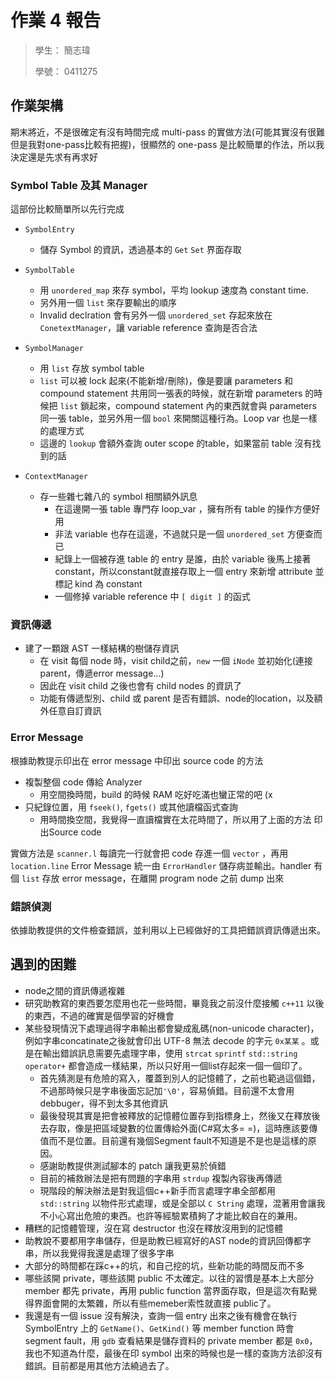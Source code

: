 # 作業 4 報告


> 學生： 簡志瑋
>
> 學號： 0411275


## 作業架構
期末將近，不是很確定有沒有時間完成 multi-pass 的實做方法(可能其實沒有很難但是我對one-pass比較有把握)，很顯然的 one-pass 是比較簡單的作法，所以我決定還是先求有再求好

### Symbol Table 及其 Manager
這部份比較簡單所以先行完成
* `SymbolEntry`
    * 儲存 Symbol 的資訊，透過基本的 `Get` `Set` 界面存取
* `SymbolTable`
    * 用 `unordered_map` 來存 symbol，平均 lookup 速度為 constant time.
    * 另外用一個 `list` 來存要輸出的順序
    * Invalid declration 會有另外一個 `unordered_set` 存起來放在 `ConetextManager`，讓 variable reference 查詢是否合法
* `SymbolManager`
    * 用 `list` 存放 symbol table
    * `list` 可以被 lock 起來(不能新增/刪除)，像是要讓 parameters 和 compound statement 共用同一張表的時候，就在新增 parameters 的時候把 `list` 鎖起來，compound statement 內的東西就會與 parameters 同一張 table，並另外用一個 `bool` 來開關這種行為。Loop var 也是一樣的處理方式
    * 這邊的 `lookup` 會額外查詢 outer scope 的table，如果當前 table 沒有找到的話

* `ContextManager`
    * 存一些雜七雜八的 symbol 相關額外訊息
        * 在這邊開一張 table 專門存 loop_var ，擁有所有 table 的操作方便好用
        * 非法 variable 也存在這邊，不過就只是一個 `unordered_set` 方便查而已
        * 紀錄上一個被存進 table 的 entry 是誰，由於 variable 後馬上接著 constant，所以constant就直接存取上一個 entry 來新增 attribute 並標記 kind 為 constant
        * 一個修掉 variable reference 中 `[ digit ]` 的函式

### 資訊傳遞
* 建了一顆跟 AST 一樣結構的樹儲存資訊
    * 在 visit 每個 node 時，visit child之前，`new` 一個 `iNode` 並初始化(連接parent，傳遞error message...)
    * 因此在 visit child 之後也會有 child nodes 的資訊了
    * 功能有傳遞型別、child 或 parent 是否有錯誤、node的location，以及額外任意自訂資訊

### Error Message
根據助教提示印出在 error message 中印出 source code 的方法
* 複製整個 code 傳給 Analyzer
    * 用空間換時間，build 的時候 RAM 吃好吃滿也蠻正常的吧 (x
* 只紀錄位置，用 `fseek()`, `fgets()` 或其他讀檔函式查詢
    * 用時間換空間，我覺得一直讀檔實在太花時間了，所以用了上面的方法
印出Source code

實做方法是 `scanner.l` 每讀完一行就會把 code 存進一個 `vector` ，再用 `location.line` Error Message 統一由 `ErrorHandler` 儲存病並輸出。handler 有個 `list` 存放 error message，在離開 program node 之前 dump 出來

### 錯誤偵測
依據助教提供的文件檢查錯誤，並利用以上已經做好的工具把錯誤資訊傳遞出來。

## 遇到的困難
* node之間的資訊傳遞複雜
* 研究助教寫的東西要怎麼用也花一些時間，畢竟我之前沒什麼接觸 `c++11` 以後的東西，不過的確實是個學習的好機會
* 某些發現情況下處理過得字串輸出都會變成亂碼(non-unicode character)，例如字串concatinate之後就會印出 UTF-8 無法 decode 的字元 `0x某某` 。或是在輸出錯誤訊息需要先處理字串，使用 `strcat` `sprintf` `std::string operator+` 都會造成一樣結果，所以只好用一個list存起來一個一個印了。
    * 首先猜測是有危險的寫入，覆蓋到別人的記憶體了，之前也範過這個錯，不過那時候只是字串後面忘記加`'\0'`，容易偵錯。目前還不太會用debbuger，得不到太多其他資訊
    * 最後發現其實是把會被釋放的記憶體位置存到指標身上，然後又在釋放後去存取，像是把區域變數的位置傳給外面(C#寫太多= =)，這時應該要傳值而不是位置。目前還有幾個Segment fault不知道是不是也是這樣的原因。
    * 感謝助教提供測試腳本的 patch 讓我更易於偵錯
    * 目前的補救辦法是把有問題的字串用 `strdup` 複製內容後再傳遞
    * 現階段的解決辦法是對我這個c++新手而言處理字串全部都用 `std::string` 以物件形式處理，或是全部以 `C String` 處理，混著用會讓我不小心寫出危險的東西。也許等經驗累積夠了才能比較自在的兼用。
* 糟糕的記憶體管理，沒在寫 destructor 也沒在釋放沒用到的記憶體
* 助教說不要都用字串儲存，但是助教已經寫好的AST node的資訊回傳都字串，所以我覺得我還是處理了很多字串
* 大部分的時間都在踩c++的坑，和自己挖的坑，些新功能的時間反而不多
* 哪些該開 private，哪些該開 public 不太確定。以往的習慣是基本上大部分 member 都先 private，再用 public function 當界面存取，但是這次有點覺得界面會開的太繁雜，所以有些memeber索性就直接 public了。
* 我還是有一個 issue 沒有解決，查詢一個 entry 出來之後有機會在執行 SymbolEntry 上的 `GetName()`、`GetKind()` 等 member function 時會segment fault，用 `gdb` 查看結果是儲存資料的 private member 都是 `0x0`，我也不知道為什麼，最後在印 symbol 出來的時候也是一樣的查詢方法卻沒有錯誤。目前都是用其他方法繞過去了。

<!--
* 善用const

```c++
DeclNode::VarNodes vars = p_decl.variables(); // why this cause compiler error?
```
-->
